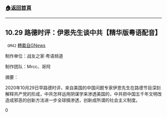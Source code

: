 ###  [:house:返回首頁](https://github.com/ourhimalayas/txt)
---

## 10.29 路德时评：伊恩先生谈中共【精华版粤语配音】
` GM42` [轉載自GNews](https://gnews.org/zh-hans/513548/)

制作单位：战友之家·粤语频道

制作团队：Mrcc、哥阿



摘要：

2020年10月29日早路德时评，来自美国的中国问题专家伊恩先生在路德节目深刻解释共产党的形成，中共怎样运用阴谋学来渗透美国的，中共把中国五千年文明改造成邪恶的创新方法进一步全球搞渗透，创新成所谓的社会主义制度。

0
